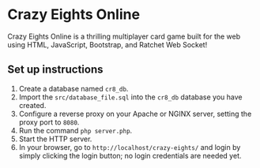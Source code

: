 # Crazy Eights Online

Crazy Eights Online is a thrilling multiplayer card game built for the web using HTML, JavaScript, Bootstrap, and Ratchet Web Socket!

## Set up instructions

1. Create a database named `cr8_db`.
2. Import the `src/database_file.sql` into the `cr8_db` database you have created.
3. Configure a reverse proxy on your Apache or NGINX server, setting the proxy port to `8080`.
4. Run the command `php server.php`.
5. Start the HTTP server.
6. In your browser, go to `http://localhost/crazy-eights/` and login by simply clicking the login button; no login credentials are needed yet.
